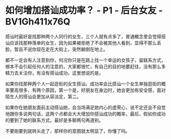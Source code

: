 # 如何增加搭讪成功率？ - P1 - 后台女友 - BV1Gh411x76Q

搭讪时最好是找那种两个人同行的女生，三个人就有点多了，普通概念里会觉得搭讪应该找那种落单的女生，因为如果被拒绝了不会被其他人看到，显得不那么丢脸，暂且不说你现在走在大街上，突然躺倒在地上。

都不一定会有人注意到你，何况你只是在路上找一个幸运的女孩子，留联系方式，根本不会引起任何人的注意的，大家都很忙，有自己的目的地要赶往，没有那么多精力去关注你，有没有搭讪成功，这里想说的是。

如果你找那种两个人一起逛街的女生搭讪，成功率会比搭讪一个女生单独逛街的概率要高很多，有两个原因，第一个是，好朋友在身边时，她会更加有安全感，面对陌生人的搭讪会更加从容淡定，第二。

如果你在她朋友面前主动搭讪她，会当场满足她内心的虚荣心，说不定还会不自觉地跟你多说两句话，这两个点都会大大增加你搭讪成功的概率，最后，假如你成功的要到了她的联系方式，最好是多聊两句再道别。

不要刚要到就转头走了，那样你的意图就太明显了，你懂了吗。